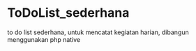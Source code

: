 # ToDoList_sederhana
to do list sederhana, untuk mencatat kegiatan harian, dibangun menggunakan php native
